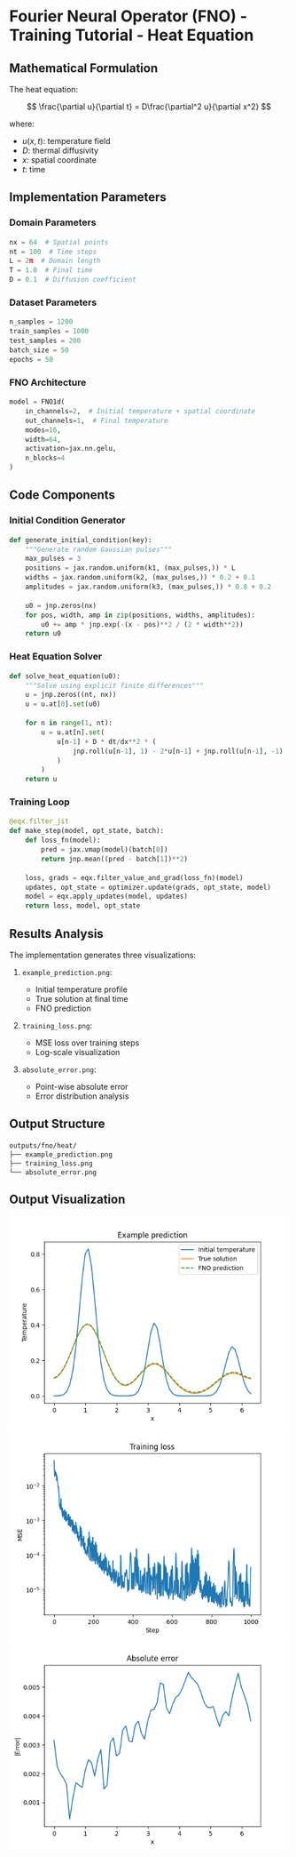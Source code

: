 # Fourier Neural Operator (FNO) - Training Tutorial - Heat Equation

## Mathematical Formulation

The heat equation:

$$
\frac{\partial u}{\partial t} = D\frac{\partial^2 u}{\partial x^2}
$$

where:
- $u(x,t)$: temperature field
- $D$: thermal diffusivity
- $x$: spatial coordinate
- $t$: time

## Implementation Parameters

### Domain Parameters
```python
nx = 64  # Spatial points
nt = 100  # Time steps
L = 2π  # Domain length
T = 1.0  # Final time
D = 0.1  # Diffusion coefficient
```

### Dataset Parameters
```python
n_samples = 1200
train_samples = 1000
test_samples = 200
batch_size = 50
epochs = 50
```

### FNO Architecture
```python
model = FNO1d(
    in_channels=2,  # Initial temperature + spatial coordinate
    out_channels=1,  # Final temperature
    modes=16,
    width=64,
    activation=jax.nn.gelu,
    n_blocks=4
)
```

## Code Components

### Initial Condition Generator
```python
def generate_initial_condition(key):
    """Generate random Gaussian pulses"""
    max_pulses = 3
    positions = jax.random.uniform(k1, (max_pulses,)) * L
    widths = jax.random.uniform(k2, (max_pulses,)) * 0.2 + 0.1
    amplitudes = jax.random.uniform(k3, (max_pulses,)) * 0.8 + 0.2
    
    u0 = jnp.zeros(nx)
    for pos, width, amp in zip(positions, widths, amplitudes):
        u0 += amp * jnp.exp(-(x - pos)**2 / (2 * width**2))
    return u0
```

### Heat Equation Solver
```python
def solve_heat_equation(u0):
    """Solve using explicit finite differences"""
    u = jnp.zeros((nt, nx))
    u = u.at[0].set(u0)
    
    for n in range(1, nt):
        u = u.at[n].set(
            u[n-1] + D * dt/dx**2 * (
                jnp.roll(u[n-1], 1) - 2*u[n-1] + jnp.roll(u[n-1], -1)
            )
        )
    return u
```

### Training Loop
```python
@eqx.filter_jit
def make_step(model, opt_state, batch):
    def loss_fn(model):
        pred = jax.vmap(model)(batch[0])
        return jnp.mean((pred - batch[1])**2)
    
    loss, grads = eqx.filter_value_and_grad(loss_fn)(model)
    updates, opt_state = optimizer.update(grads, opt_state, model)
    model = eqx.apply_updates(model, updates)
    return loss, model, opt_state
```

## Results Analysis

The implementation generates three visualizations:

1. `example_prediction.png`:
   - Initial temperature profile
   - True solution at final time
   - FNO prediction

2. `training_loss.png`:
   - MSE loss over training steps
   - Log-scale visualization

3. `absolute_error.png`:
   - Point-wise absolute error
   - Error distribution analysis

## Output Structure
```
outputs/fno/heat/
├── example_prediction.png
├── training_loss.png
└── absolute_error.png
```

## Output Visualization

![Example prediction](outputs/heat/example_prediction.png)
![Training loss](outputs/heat/training_loss.png)
![Absolute error](outputs/heat/absolute_error.png)

